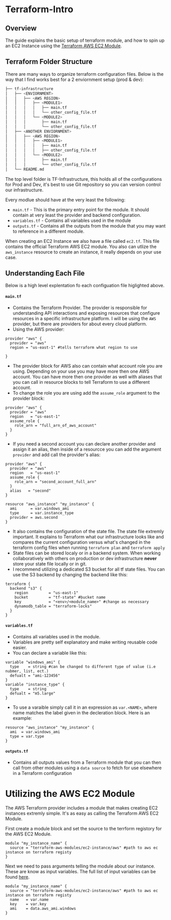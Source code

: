 # Terraform-Intro

## Overview 

The guide explains the basic setup of terraform module, and how to spin up an EC2 Instance using the [Terraform AWS EC2 Module](https://github.com/terraform-aws-modules/terraform-aws-ec2-instance).

## Terraform Folder Structure

There are many ways to organize terraform configuration files. Below is the way that I find works best for a 2 enviornment setup (prod & dev):

```bash
├── tf-infrastructure
│   ├── <ENVIORNMENT>
│   │   ├── <AWS REGION>
│   │   │   ├── <MODULE1>
│   │   │   │   ├── main.tf
│   │   │   │   └── other_config_file.tf
│   │   │   └── <MODULE2>
│   │   │       ├── main.tf
│   │   │       └── other_config_file.tf
│   ├── <ANOTHER ENVIORNMENT>
│   │   ├── <AWS REGION>
│   │   │   ├── <MODULE1>
│   │   │   │   ├── main.tf
│   │   │   │   ├── other_config_file.tf
│   │   │   └── <MODULE2>
│   │   │       ├── main.tf
│   │   │       └── other_config_file.tf
│   └── README.md
```

The top level folder is TF-Infrastructure, this holds all of the configurations for Prod and Dev, it's best to use Git repository so you can version control our infrastructure.

Every modlue should have at the very least the following:

- `main.tf` - This is the primary entry point for the module. It should contain at very least the provider and backend configuration. 
- `variables.tf` - Contains all variables used in the module
- `outputs.tf` - Contains all the outputs from the module that you may want to reference in a different module.

When creating an EC2 Instance we also have a file called `ec2.tf`. This file contains the official Terraform AWS EC2 module. You also can utlize the `aws_instance` resource to create an instance, it really depends on your use case. 

## Understanding Each File

Below is a high level explentation fo each configuation file higlighted above. 

#### **`main.tf`** 
- Contains the Terraform Provider. The provider is responsible for understanding API interactions and exposing resources that configure resources in a specific infrastructure platform. I will be using the `AWS` provider, but there are providers for about every cloud platform.  
- Using the AWS provider:
````
provider "aws" { 
  provider = "aws" 
  region = "us-east-1" #tells terraform what region to use

}
````
- The provider block for AWS also can contain what account role you are using. Depending on your use you may have more then one AWS account. You can have more then one provider as well with aliases that you can call in resource blocks to tell Terraform to use a different account.
- To change the role you are using add the `assume_role` argument to the provider block:
````
provider "aws" {
  provider = "aws"
  region   = "us-east-1"
  assume_role {
    role_arn = "full_arn_of_aws_account"
  }
}
````
- If you need a second account you can declare another provider and assign it an alias, then inside of a resourcce you can add the argument `provider` and add call the provider's alias: 
```
provider "aws" {
  provider = "aws"
  region   = "us-east-1"
  assume_role {
    role_arn = "second_account_full_arn" 
  }
  alias   = "second"
}

resource "aws_instance" "my_instance" {
  ami      = var.windows_ami
  type     = var.instance_type
  provider = aws.second
}
````
- It also contains the configuration of the state file. The state file extremly important. It explains to Terraform what our infrastructure looks like and compares the current configuration versus what's changed in the terraform config files when running `terraform plan` and `terraform apply`
- State files can be stored localy or in a backend system. When working collaboratively with others on production or dev infrastructure **never** store your state file locally or in git.
- I recommend utilizing a dedicated S3 bucket for all tf state files. You can use the S3 backend by changing the backend like this: 

````
terraform { 
  backend "s3" { 
    region         = "us-east-1" 
    bucket         = "tf-state" #bucket name
    key            = "<env>/<module_name>" #change as necessary
    dynamodb_table = "terraform-locks"
  }
}
````

#### **`variables.tf`**

- Contains all variables used in the module. 
- Variables are pretty self explanatory and make writing reusable code easier.
- You can declare a variable like this: 
````
variable "windows_ami" {
  type    = string #can be changed to different type of value (i.e nubmer, list, ect.)
  defualt = "ami-123456"
}
variable "instance_type" {
  type    = string
  defualt = "m5.large"
}
````
- To use a varaible simply call it in an expression as `var.<NAME>`, where name matches the label given in the decleration block. Here is an example: 
  
````
resource "aws_instance" "my_instance" { 
  ami  = var.windows_ami
  type = var.type
}
````

#### **`outputs.tf`**

- Contains all outputs values from a Terraform module that you can then call from other modules using a `data source` to fetch for use elsewhere in a Terraform configuration


# Utilizing the AWS EC2 Module

The AWS Terraform provider includes a module that makes creating EC2 instances extremly simple. It's as easy as calling the Terraform AWS EC2 Module. 

First create a module block and set the source to the terrform registory for the AWS EC2 Module. 

```
module "my_instance_name" {
  source = "terraform-aws-modules/ec2-instance/aws" #path to aws ec instance on terraform registy
}
```

Next we need to pass arguments telling the module about our instance. These are know as input variables. The full list of input variables can be found [here](https://registry.terraform.io/modules/terraform-aws-modules/ec2-instance/aws/latest#inputs).

```
module "my_instance_name" {
  source = "terraform-aws-modules/ec2-instance/aws" #path to aws ec instance on terraform registy
  name   = var.name
  key    = var.key
  ami    = data.aws_ami.windows
}
```
